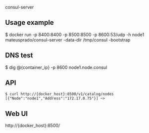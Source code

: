 consul-server

## Usage example
$ docker run -p 8400:8400 -p 8500:8500 -p 8600:53/udp -h node1 mateusprado/consul-server -data-dir /tmp/consul -bootstrap

## DNS test
$ dig @{container_ip} -p 8600 node1.node.consul

## API
	$ curl http://{docker_host}:8500/v1/catalog/nodes
	[{"Node":"node1","Address":"172.17.0.75"}] ~>

## Web UI
  http://{docker_host}:8500/
